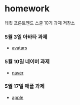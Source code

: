 # homework

테킷 프론트엔드 스쿨 10기 과제 저장소

### 5월 3일 아바타 과제

- [avatars](avatars/avatars.md)

### 5월 10일 네이버 과제

- [naver](naver/naver.md)

### 5월 17일 애플 과제

- [apple](apple/apple.md)
